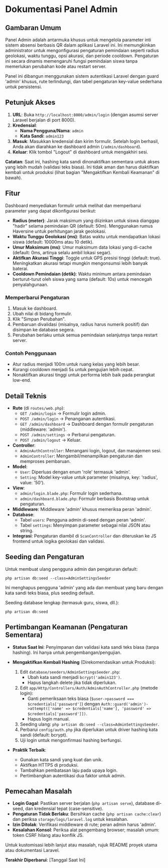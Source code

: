 # Dokumentasi Panel Admin

## Gambaran Umum
Panel Admin adalah antarmuka khusus untuk mengelola parameter inti sistem absensi berbasis QR dalam aplikasi Laravel ini. Ini memungkinkan administrator untuk mengonfigurasi pengaturan pemindaian seperti radius geolokasi, waktu tunggu, opsi akurasi, dan periode cooldown. Pengaturan ini secara dinamis memengaruhi fungsi pemindaian siswa tanpa memerlukan perubahan kode atau restart server.

Panel ini dibangun menggunakan sistem autentikasi Laravel dengan guard 'admin' khusus, rute terlindungi, dan tabel pengaturan key-value sederhana untuk persistensi.

## Petunjuk Akses
1. **URL**: Buka `http://localhost:8000/admin/login` (dengan asumsi server Laravel berjalan di port 8000).
2. **Kredensial**:
   - **Nama Pengguna/Nama**: `admin`
   - **Kata Sandi**: `admin123`
3. **Masuk**: Masukkan kredensial dan kirim formulir. Setelah login berhasil, Anda akan diarahkan ke dashboard admin (`/admin/dashboard`).
4. **Keluar**: Klik tombol "Logout" di dashboard untuk mengakhiri sesi.

**Catatan**: Saat ini, hashing kata sandi dinonaktifkan sementara untuk akses yang lebih mudah (validasi teks biasa). Ini tidak aman dan harus diaktifkan kembali untuk produksi (lihat bagian "Mengaktifkan Kembali Keamanan" di bawah).

## Fitur
Dashboard menyediakan formulir untuk melihat dan memperbarui parameter yang dapat dikonfigurasi berikut:

- **Radius (meter)**: Jarak maksimum yang diizinkan untuk siswa dianggap "hadir" selama pemindaian QR (default: 50m). Menggunakan rumus Haversine untuk perhitungan jarak geolokasi.
- **Waktu Tunggu Geolokasi (ms)**: Batas waktu untuk mendapatkan lokasi siswa (default: 10000ms atau 10 detik).
- **Umur Maksimum (ms)**: Umur maksimum data lokasi yang di-cache (default: 0ms, artinya selalu ambil lokasi segar).
- **Aktifkan Akurasi Tinggi**: Toggle untuk GPS presisi tinggi (default: true). Meningkatkan akurasi tetapi mungkin mengonsumsi lebih banyak baterai.
- **Cooldown Pemindaian (detik)**: Waktu minimum antara pemindaian berturut-turut oleh siswa yang sama (default: 10s) untuk mencegah penyalahgunaan.

### Memperbarui Pengaturan
1. Masuk ke dashboard.
2. Ubah nilai di bidang formulir.
3. Klik "Simpan Perubahan".
4. Pembaruan divalidasi (misalnya, radius harus numerik positif) dan disimpan ke database segera.
5. Perubahan berlaku untuk semua pemindaian selanjutnya tanpa restart server.

### Contoh Penggunaan
- Atur radius menjadi 100m untuk ruang kelas yang lebih besar.
- Kurangi cooldown menjadi 5s untuk pengujian lebih cepat.
- Nonaktifkan akurasi tinggi untuk performa lebih baik pada perangkat low-end.

## Detail Teknis
- **Rute** (di `routes/web.php`):
  - `GET /admin/login` → Formulir login admin.
  - `POST /admin/login` → Penanganan autentikasi.
  - `GET /admin/dashboard` → Dashboard dengan formulir pengaturan (middleware: 'admin').
  - `POST /admin/settings` → Perbarui pengaturan.
  - `POST /admin/logout` → Keluar.
- **Controller**:
  - `AdminAuthController`: Menangani login, logout, dan manajemen sesi.
  - `AdminController`: Mengambil/menampilkan pengaturan dan memproses pembaruan.
- **Model**:
  - `User`: Diperluas dengan enum 'role' termasuk 'admin'.
  - `Setting`: Model key-value untuk parameter (misalnya, key: 'radius', value: '50').
- **View**:
  - `admin/login.blade.php`: Formulir login sederhana.
  - `admin/dashboard.blade.php`: Formulir berbasis Bootstrap untuk pengaturan.
- **Middleware**: Middleware 'admin' khusus memeriksa peran 'admin'.
- **Database**:
  - Tabel `users`: Pengguna admin di-seed dengan peran 'admin'.
  - Tabel `settings`: Menyimpan parameter sebagai nilai JSON atau string.
- **Integrasi**: Pengaturan diambil di `ScanController` dan diteruskan ke JS frontend untuk logika geolokasi dan validasi.

## Seeding dan Pengaturan
Untuk membuat ulang pengguna admin dan pengaturan default:
```
php artisan db:seed --class=AdminSettingsSeeder
```
Ini menghapus pengguna 'admin' yang ada dan membuat yang baru dengan kata sandi teks biasa, plus seeding default.

Seeding database lengkap (termasuk guru, siswa, dll.):
```
php artisan db:seed
```

## Pertimbangan Keamanan (Pengaturan Sementara)
- **Status Saat Ini**: Penyimpanan dan validasi kata sandi teks biasa (tanpa hashing). Ini hanya untuk pengembangan/pengujian.
- **Mengaktifkan Kembali Hashing** (Direkomendasikan untuk Produksi):
  1. Edit `database/seeders/AdminSettingsSeeder.php`:
     - Ubah kata sandi menjadi `bcrypt('admin123')`.
     - Hapus langkah delete jika tidak diperlukan.
  2. Edit `app/Http/Controllers/Auth/AdminAuthController.php` (metode login):
     - Ganti pemeriksaan teks biasa (`$user->password === $credentials['password']`) dengan `Auth::guard('admin')->attempt(['name' => $credentials['name'], 'password' => $credentials['password']])`.
     - Hapus login manual.
  3. Seeding ulang: `php artisan db:seed --class=AdminSettingsSeeder`.
  4. Perbarui `config/auth.php` jika diperlukan untuk driver hashing kata sandi (default: bcrypt).
  5. Uji login untuk mengonfirmasi hashing berfungsi.

- **Praktik Terbaik**:
  - Gunakan kata sandi yang kuat dan unik.
  - Aktifkan HTTPS di produksi.
  - Tambahkan pembatasan laju pada upaya login.
  - Pertimbangkan autentikasi dua faktor untuk admin.

## Pemecahan Masalah
- **Login Gagal**: Pastikan server berjalan (`php artisan serve`), database di-seed, dan kredensial tepat (case-sensitive).
- **Pengaturan Tidak Berlaku**: Bersihkan cache (`php artisan cache:clear`) dan periksa `storage/logs/laravel.log` untuk kesalahan.
- **Izin Ditolak**: Verifikasi middleware di rute; peran admin harus 'admin'.
- **Kesalahan Konsol**: Periksa alat pengembang browser; masalah umum: token CSRF hilang atau konflik JS.

Untuk kustomisasi lebih lanjut atau masalah, rujuk README proyek utama atau dokumentasi Laravel.

**Terakhir Diperbarui**: [Tanggal Saat Ini]
